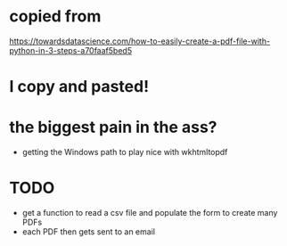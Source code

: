 # copied from 
https://towardsdatascience.com/how-to-easily-create-a-pdf-file-with-python-in-3-steps-a70faaf5bed5

# I copy and pasted!

# the biggest pain in the ass?
* getting the Windows path to play nice  with wkhtmltopdf

# TODO
* get a function to read a csv file and populate the form to create many PDFs
* each PDF then gets sent to an email